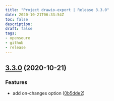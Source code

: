 ```yaml
---
title: "Project drawio-export | Release 3.3.0"
date: 2020-10-21T06:33:54Z
toc: false
description: 
draft: false
tags:
- opensoure
- github
- release
---
```

## [3.3.0](http://github.com/rlespinasse/drawio-export/compare/3.2.1...3.3.0) (2020-10-21)


### Features

* add on-changes option ([0b5dde2](http://github.com/rlespinasse/drawio-export/commit/0b5dde2ac83a83418e416813afcde931fdf1abc3))



